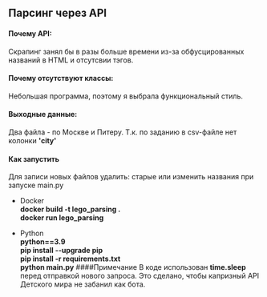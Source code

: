 ## Парсинг через API
#### Почему API:
Скрапинг занял бы в разы больше времени из-за обфусцированных названий в HTML и отсутсвии тэгов.
#### Почему отсутствуют классы:
Небольшая программа, поэтому я выбрала функциональный стиль.
#### Выходные данные:
Два файла - по Москве и Питеру. Т.к. по заданию в csv-файле нет колонки **'city'**
#### Как запустить
Для записи новых файлов удалить: старые или изменить названия при запуске  main.py
- Docker<br>
**docker build -t lego_parsing .**<br>
**docker run lego_parsing**<br>


- Python<br>
**python==3.9**<br>
**pip install --upgrade pip**<br>
**pip install -r requirements.txt**<br>
**python main.py**
####Примечание
В коде использован **time.sleep** перед отправкой нового запроса. Это сделано, чтобы капризный API Детского мира не забанил как бота.
